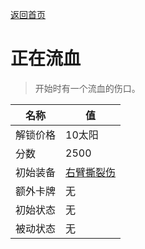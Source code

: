 [返回首页](index.md)  
# 正在流血  
> 开始时有一个流血的伤口。  
  
名称  |  值  
----  |  ----  
解锁价格  |  10太阳  
分数  |  2500  
初始装备  |  [右臂撕裂伤](W_ArmLacerationR.md)  
额外卡牌  |  无  
初始状态  |  无  
被动状态  |  无  
